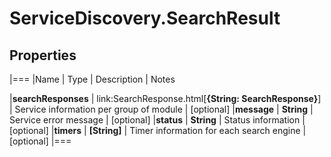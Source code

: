 # ServiceDiscovery.SearchResult

## Properties
|===
|Name | Type | Description | Notes

|**searchResponses** | link:SearchResponse.html[**{String: SearchResponse}**] | Service information per group of module | [optional] 
|**message** | **String** | Service error message | [optional] 
|**status** | **String** | Status information | [optional] 
|**timers** | **[String]** | Timer information for each search engine | [optional] 
|===


